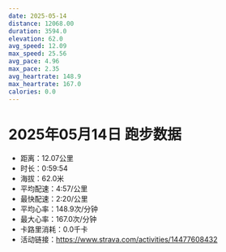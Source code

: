 ```yaml
---
date: 2025-05-14
distance: 12068.00
duration: 3594.0
elevation: 62.0
avg_speed: 12.09
max_speed: 25.56
avg_pace: 4.96
max_pace: 2.35
avg_heartrate: 148.9
max_heartrate: 167.0
calories: 0.0
---
```


# 2025年05月14日 跑步数据

- 距离：12.07公里
- 时长：0:59:54
- 海拔：62.0米
- 平均配速：4:57/公里
- 最快配速：2:20/公里
- 平均心率：148.9次/分钟
- 最大心率：167.0次/分钟
- 卡路里消耗：0.0千卡
- 活动链接：https://www.strava.com/activities/14477608432

